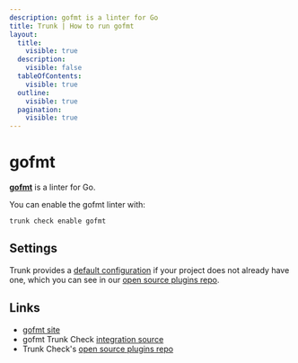 ```yaml
---
description: gofmt is a linter for Go
title: Trunk | How to run gofmt
layout:
  title:
    visible: true
  description:
    visible: false
  tableOfContents:
    visible: true
  outline:
    visible: true
  pagination:
    visible: true
---
```


# gofmt

[**gofmt**](https://pkg.go.dev/cmd/gofmt) is a linter for Go.

You can enable the gofmt linter with:

```shell
trunk check enable gofmt
```

## Settings



Trunk provides a [default configuration](https://github.com/trunk-io/plugins/tree/main/linters/gofmt) if your project does not already have one,
which you can see in our [open source plugins repo]().



## Links

* [gofmt site](https://pkg.go.dev/cmd/gofmt)
* gofmt Trunk Check [integration source](https://github.com/trunk-io/plugins/tree/main/linters/gofmt)
* Trunk Check's [open source plugins repo](https://github.com/trunk-io/plugins/tree/main)
